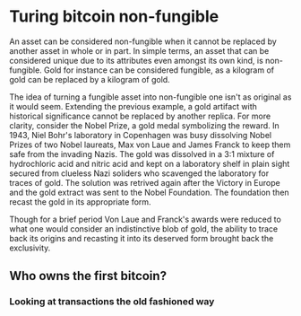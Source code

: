 # Turing bitcoin non-fungible

An asset can be considered non-fungible when it cannot be replaced by another asset in whole or in part. In simple terms, an asset that can be considered unique due to its attributes even amongst its own kind, is non-fungible. Gold for instance can be considered fungible, as a kilogram of gold can be replaced by a kilogram of gold.

The idea of turning a fungible asset into non-fungible one isn't as original as it would seem. Extending the previous example, a gold artifact with historical significance cannot be replaced by another replica. For more clarity, consider the Nobel Prize, a gold medal symbolizing the reward. In 1943, Niel Bohr's laboratory in Copenhagen was busy dissolving Nobel Prizes of two Nobel laureats, Max von Laue and James Franck to keep them safe from the invading Nazis. The gold was dissolved in a 3:1 mixture of hydrochloric acid and nitric acid and kept on a laboratory shelf in plain sight secured from clueless Nazi soliders who scavenged the laboratory for traces of gold. The solution was retrived again after the Victory in Europe and the gold extract was sent to the Nobel Foundation. The foundation then recast the gold in its appropriate form.

Though for a brief period Von Laue and Franck's awards were reduced to what one would consider an indistinctive blob of gold, the ability to trace back its origins and recasting it into its deserved form brought back the exclusivity.

## Who owns the first bitcoin?

### Looking at transactions the old fashioned way
